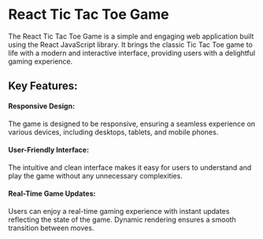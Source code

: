 # React Tic Tac Toe Game

The React Tic Tac Toe Game is a simple and engaging web application built using the React JavaScript library. It brings the classic Tic Tac Toe game to life with a modern and interactive interface, providing users with a delightful gaming experience.

## Key Features:

#### Responsive Design:

The game is designed to be responsive, ensuring a seamless experience on various devices, including desktops, tablets, and mobile phones.

#### User-Friendly Interface:

The intuitive and clean interface makes it easy for users to understand and play the game without any unnecessary complexities.

#### Real-Time Game Updates:

Users can enjoy a real-time gaming experience with instant updates reflecting the state of the game. Dynamic rendering ensures a smooth transition between moves.
